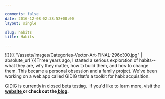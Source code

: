 ```yaml
---

comments: false
date: 2016-12-08 02:38:52+00:00
layout: single

slug: habits
title: Habits

---
```


![]({{ "/assets/images/Categories-Vector-Art-FINAL-296x300.jpg" | absolute_url }})Three years ago, I started a serious exploration of habits--what they are, why they matter, how to build them, and how to change them. This became a personal obsession and a family project. We've been working on a web app called GIDIG that's a toolkit for habit acquisition.

GIDIG is currently in closed beta testing.  If you'd like to learn more, visit the **[website ](http://www.gidig.com)**or check out the**[ blog](http://blog.gidig.com).**



